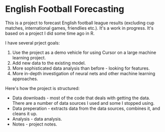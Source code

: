 # English Football Forecasting
This is a project to forecast English football league results (excluding cup matches, international games, friendlies etc.). It's a work in progress. It's based on a project I did some time ago in R.

I have several prject goals:
1. Use the project as a demo vehicle for using Cursor on a large machine learning project.
2. Add new data to the existing model.
3. More sophisticated data analysis than before - looking for features.
4. More in-depth investigation of neural nets and other machine learning approaches.

Here's how the project is structured:
* Data downloads - most of the code that deals with getting the data. There are a number of data sources I used and some I stopped using.
* Data preperation - extracts data from the data sources, combines it, and cleans it up.
* Analysis - data analysis.
* Notes - project notes.
